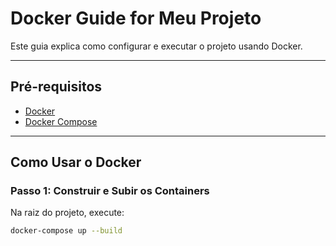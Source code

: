 # Docker Guide for Meu Projeto

Este guia explica como configurar e executar o projeto usando Docker.

---

## Pré-requisitos

- [Docker](https://www.docker.com/)
- [Docker Compose](https://docs.docker.com/compose/)

---

## Como Usar o Docker

### Passo 1: Construir e Subir os Containers

Na raiz do projeto, execute:

```bash
docker-compose up --build

